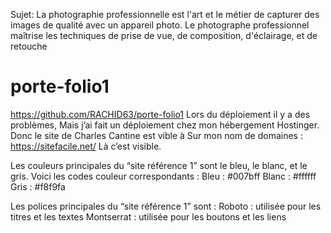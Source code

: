 
Sujet:
La photographie professionnelle est l'art et le métier de capturer
des images de qualité avec un appareil photo. Le photographe professionnel maîtrise les techniques 
de prise de vue, de composition, d'éclairage, et de retouche


# porte-folio1
https://github.com/RACHID63/porte-folio1
Lors du déploiement il y a des problèmes, 
Mais j’ai fait un déploiement chez mon hébergement Hostinger. 
Donc le site de Charles Cantine est vible à 
Sur mon nom de domaines : https://sitefacile.net/
Là c’est visible. 

Les couleurs principales du “site référence 1” sont le bleu, le blanc, et le gris. Voici les codes couleur correspondants :
Bleu : #007bff
Blanc : #ffffff
Gris : #f8f9fa

Les polices principales du “site référence 1” sont :
Roboto : utilisée pour les titres et les textes
Montserrat : utilisée pour les boutons et les liens

